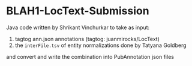# BLAH1-LocText-Submission

Java code written by Shrikant Vinchurkar to take as input:

1. tagtog ann.json annotations (tagtog: juanmirocks/LocText)
2. the `interFile.tsv` of entity normalizations done by Tatyana Goldberg

and convert and write the combination into PubAnnotation json files

